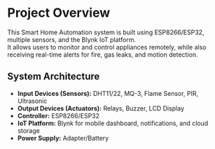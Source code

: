 # Project Overview

This Smart Home Automation system is built using ESP8266/ESP32, multiple sensors, and the Blynk IoT platform.  
It allows users to monitor and control appliances remotely, while also receiving real-time alerts for fire, gas leaks, and motion detection.

## System Architecture
- **Input Devices (Sensors):** DHT11/22, MQ-3, Flame Sensor, PIR, Ultrasonic  
- **Output Devices (Actuators):** Relays, Buzzer, LCD Display  
- **Controller:** ESP8266/ESP32  
- **IoT Platform:** Blynk for mobile dashboard, notifications, and cloud storage  
- **Power Supply:** Adapter/Battery  

